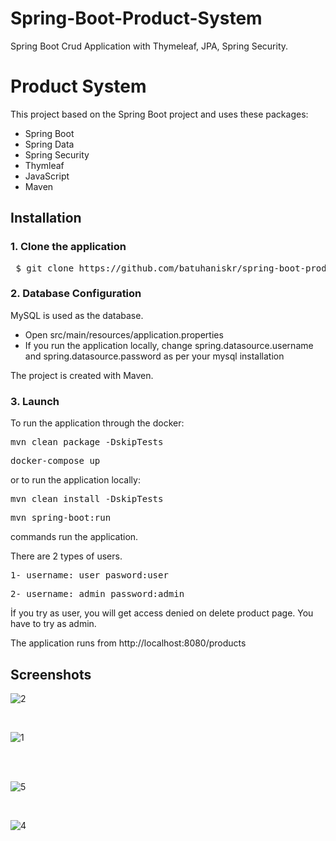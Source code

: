 # Spring-Boot-Product-System

 Spring Boot Crud Application with Thymeleaf, JPA, Spring Security. 
 
# Product System

This project based on the Spring Boot project and uses these packages:

<ul>
<li>Spring Boot</li>
<li>Spring Data</li>
 <li>Spring Security</li>
<li>Thymleaf</li>
<li>JavaScript</li>
<li>Maven</li>
</ul>

## Installation

### 1. Clone the application

<pre> $ git clone https://github.com/batuhaniskr/spring-boot-product-automation.git </pre>

### 2. Database Configuration

MySQL is used as the database.
<ul>
<li> Open src/main/resources/application.properties </li>
<li> If you run the application locally, change spring.datasource.username and spring.datasource.password as per your mysql installation</li>
</ul>
The project is created with Maven.

### 3. Launch

To run the application through the docker:

<pre>mvn clean package -DskipTests</pre>

<pre>docker-compose up</pre>

or to run the application locally:

<pre>mvn clean install -DskipTests</pre>

<pre>mvn spring-boot:run</pre>

commands run the application.

There are 2 types of users. 

<pre>1- username: user pasword:user</pre>
<pre>2- username: admin password:admin</pre>

İf you try as user, you will get access denied on delete product page. You have to try as admin.

The application runs from http://localhost:8080/products

## Screenshots

![2](https://user-images.githubusercontent.com/17202632/42084230-c2318c5c-7b95-11e8-8a74-e56fc85ef527.png)

<br>

![1](https://user-images.githubusercontent.com/17202632/42084113-79fb9f5e-7b95-11e8-962c-c3c65e3889be.png)

<br/><br/>

![5](https://user-images.githubusercontent.com/17202632/42084438-502579ec-7b96-11e8-80ae-117366ee570b.png)

<br/>

![4](https://user-images.githubusercontent.com/17202632/42084457-614bbca4-7b96-11e8-9303-f5f12572e68f.png)


